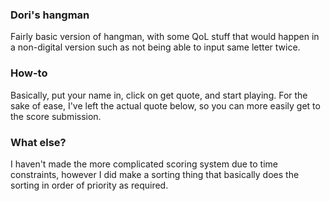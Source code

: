 ### Dori's hangman

Fairly basic version of hangman, with some QoL stuff that would happen in a non-digital version such as not being able to input same letter twice.


### How-to
Basically, put your name in, click on get quote, and start playing. For the sake of ease, I've left the actual quote below, so you can more easily get to the score submission.

### What else?
I haven't made the more complicated scoring system due to time constraints, however I did make a sorting thing that basically does the sorting in order of priority as required.
